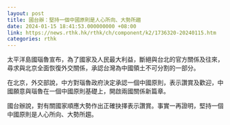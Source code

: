 ```yaml
---
layout: post
title: 國台辦：堅持一個中國原則是人心所向、大勢所趨
date: 2024-01-15 18:41:53.000000000 +08:00
link: https://news.rthk.hk/rthk/ch/component/k2/1736320-20240115.htm
categories: rthk
---
```


太平洋島國瑙魯宣布，為了國家及人民最大利益，斷絕與台北的官方關係及往來，尋求與北京全面恢復外交關係，承認台灣為中國領土不可分割的一部分。

在北京，外交部說，中方對瑙魯政府決定承認一個中國原則，表示讚賞及歡迎，中國願意與瑙魯在一個中國原則基礎上，開啟兩國關係新篇章。

國台辦說，對有關國家順應大勢作出正確抉擇表示讚賞。事實一再證明，堅持一個中國原則是人心所向、大勢所趨。

